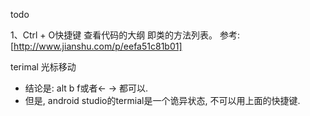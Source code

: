todo

1、Ctrl + O快捷键
查看代码的大纲 即类的方法列表。
参考: [http://www.jianshu.com/p/eefa51c81b01]







terimal 光标移动

- 结论是: alt b f或者← → 都可以.
- 但是, android studio的termial是一个诡异状态, 不可以用上面的快捷键.
